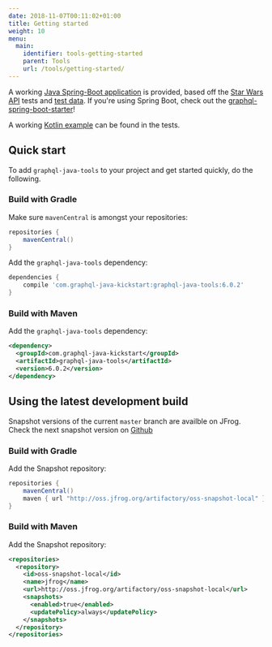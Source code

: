 ```yaml
---
date: 2018-11-07T00:11:02+01:00
title: Getting started
weight: 10
menu:
  main:
    identifier: tools-getting-started
    parent: Tools
    url: /tools/getting-started/
---
```


A working [Java Spring-Boot application](https://github.com/graphql-java-kickstart/graphql-java-tools/tree/master/example) is provided,
based off the [Star Wars API](https://github.com/graphql-java/graphql-java/blob/master/src/test/groovy/graphql/StarWarsSchema.java) tests
and [test data](https://github.com/graphql-java/graphql-java/blob/master/src/test/groovy/graphql/StarWarsData.groovy).
If you're using Spring Boot, check out the [graphql-spring-boot-starter](https://github.com/graphql-java-kickstart/graphql-spring-boot)!

A working [Kotlin example](https://github.com/graphql-java-kickstart/graphql-java-tools/blob/master/src/test/kotlin/com/coxautodev/graphql/tools/EndToEndSpec.kt) can be found in the tests.

## Quick start

To add `graphql-java-tools` to your project and get started quickly, do the following.

### Build with Gradle

Make sure `mavenCentral` is amongst your repositories:
```gradle
repositories {
    mavenCentral()
}
```

Add the `graphql-java-tools` dependency:
```gradle
dependencies {
    compile 'com.graphql-java-kickstart:graphql-java-tools:6.0.2'
}
```

### Build with Maven

Add the `graphql-java-tools` dependency:
```xml
<dependency>
  <groupId>com.graphql-java-kickstart</groupId>
  <artifactId>graphql-java-tools</artifactId>
  <version>6.0.2</version>
</dependency>
```

## Using the latest development build

Snapshot versions of the current `master` branch are availble on JFrog. Check the next snapshot version on
[Github](https://github.com/graphql-java-kickstart/graphql-java-tools/blob/master/gradle.properties)

### Build with Gradle

Add the Snapshot repository:
```gradle
repositories {
    mavenCentral()
    maven { url "http://oss.jfrog.org/artifactory/oss-snapshot-local" }
}
```

### Build with Maven

Add the Snapshot repository:
```xml
<repositories>
  <repository>
    <id>oss-snapshot-local</id>
    <name>jfrog</name>
    <url>http://oss.jfrog.org/artifactory/oss-snapshot-local</url>
    <snapshots>
      <enabled>true</enabled>
      <updatePolicy>always</updatePolicy>
    </snapshots>
  </repository>
</repositories>
```
